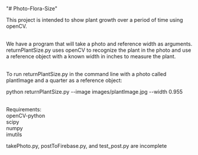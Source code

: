 "# Photo-Flora-Size"

This project is intended to show plant growth over a period of time using openCV.<br><br>

We have a program that will take a photo and reference width as arguments.
returnPlantSize.py uses openCV to recognize the plant in the photo and use a reference
object with a known width in inches to measure the plant.<br><br>

To run returnPlantSize.py in the command line with a photo called plantImage and a quarter as a 
reference object:<br>

python returnPlantSize.py --image images/plantImage.jpg --width 0.955<br><br>

Requirements:<br>
openCV-python<br>
scipy<br>
numpy<br>
imutils<br>

takePhoto.py, postToFirebase.py, and test_post.py are incomplete





